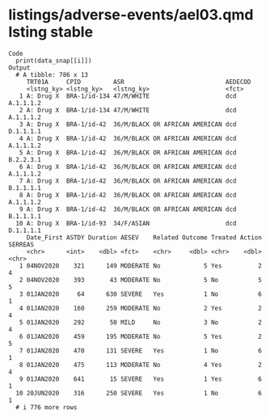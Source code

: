 # listings/adverse-events/ael03.qmd lsting stable

    Code
      print(data_snap[[i]])
    Output
      # A tibble: 786 x 13
         TRT01A     CPID         ASR                            AEDECOD      
         <lstng_ky> <lstng_ky>   <lstng_ky>                     <fct>        
       1 A: Drug X  BRA-1/id-134 47/M/WHITE                     dcd A.1.1.1.2
       2 A: Drug X  BRA-1/id-134 47/M/WHITE                     dcd A.1.1.1.2
       3 A: Drug X  BRA-1/id-42  36/M/BLACK OR AFRICAN AMERICAN dcd D.1.1.1.1
       4 A: Drug X  BRA-1/id-42  36/M/BLACK OR AFRICAN AMERICAN dcd A.1.1.1.2
       5 A: Drug X  BRA-1/id-42  36/M/BLACK OR AFRICAN AMERICAN dcd B.2.2.3.1
       6 A: Drug X  BRA-1/id-42  36/M/BLACK OR AFRICAN AMERICAN dcd A.1.1.1.2
       7 A: Drug X  BRA-1/id-42  36/M/BLACK OR AFRICAN AMERICAN dcd B.1.1.1.1
       8 A: Drug X  BRA-1/id-42  36/M/BLACK OR AFRICAN AMERICAN dcd A.1.1.1.2
       9 A: Drug X  BRA-1/id-42  36/M/BLACK OR AFRICAN AMERICAN dcd B.1.1.1.1
      10 A: Drug X  BRA-1/id-93  34/F/ASIAN                     dcd D.1.1.1.1
         Date_First ASTDY Duration AESEV    Related Outcome Treated Action SERREAS
         <chr>      <int>    <dbl> <fct>    <chr>     <dbl> <chr>    <dbl> <chr>  
       1 04NOV2020    321      149 MODERATE No            5 Yes          2 4      
       2 04NOV2020    393       43 MODERATE No            5 No           5 5      
       3 01JAN2020     64      630 SEVERE   Yes           1 No           6 1      
       4 01JAN2020    160      259 MODERATE No            2 Yes          2 4      
       5 01JAN2020    292       50 MILD     No            3 No           2 4      
       6 01JAN2020    459      195 MODERATE No            5 Yes          2 5      
       7 01JAN2020    470      131 SEVERE   Yes           1 No           6 1      
       8 01JAN2020    475      113 MODERATE No            4 Yes          2 4      
       9 01JAN2020    641       15 SEVERE   Yes           1 Yes          6 1      
      10 20JUN2020    316      250 SEVERE   Yes           1 No           6 1      
      # i 776 more rows

